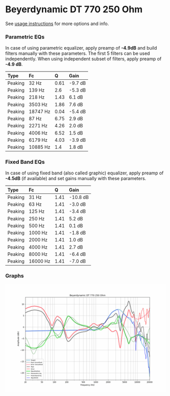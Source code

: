 # Beyerdynamic DT 770 250 Ohm
See [usage instructions](https://github.com/jaakkopasanen/AutoEq#usage) for more options and info.

### Parametric EQs
In case of using parametric equalizer, apply preamp of **-4.9dB** and build filters manually
with these parameters. The first 5 filters can be used independently.
When using independent subset of filters, apply preamp of **-4.9 dB**.

| Type    | Fc       |    Q | Gain    |
|:--------|:---------|:-----|:--------|
| Peaking | 32 Hz    | 0.61 | -9.7 dB |
| Peaking | 139 Hz   | 2.6  | -5.3 dB |
| Peaking | 218 Hz   | 1.43 | 6.1 dB  |
| Peaking | 3503 Hz  | 1.86 | 7.6 dB  |
| Peaking | 18747 Hz | 0.04 | -5.4 dB |
| Peaking | 87 Hz    | 6.75 | 2.9 dB  |
| Peaking | 2271 Hz  | 4.26 | 2.0 dB  |
| Peaking | 4006 Hz  | 6.52 | 1.5 dB  |
| Peaking | 6179 Hz  | 4.03 | -3.9 dB |
| Peaking | 10885 Hz | 1.4  | 1.8 dB  |

### Fixed Band EQs
In case of using fixed band (also called graphic) equalizer, apply preamp of **-4.5dB**
(if available) and set gains manually with these parameters.

| Type    | Fc       |    Q | Gain     |
|:--------|:---------|:-----|:---------|
| Peaking | 31 Hz    | 1.41 | -10.8 dB |
| Peaking | 63 Hz    | 1.41 | -3.0 dB  |
| Peaking | 125 Hz   | 1.41 | -3.4 dB  |
| Peaking | 250 Hz   | 1.41 | 5.2 dB   |
| Peaking | 500 Hz   | 1.41 | 0.1 dB   |
| Peaking | 1000 Hz  | 1.41 | -1.8 dB  |
| Peaking | 2000 Hz  | 1.41 | 1.0 dB   |
| Peaking | 4000 Hz  | 1.41 | 2.7 dB   |
| Peaking | 8000 Hz  | 1.41 | -6.4 dB  |
| Peaking | 16000 Hz | 1.41 | -7.0 dB  |

### Graphs
![](./Beyerdynamic%20DT%20770%20250%20Ohm.png)